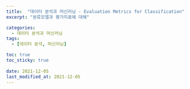 ```yaml
---
title:  "데이터 분석과 머신러닝 - Evaluation Metrics for Classification"
excerpt: "분류모델과 평가지표에 대해"

categories:
  - 데이터 분석과 머신러닝
tags:
  - [데이터 분석, 머신러닝]

toc: true
toc_sticky: true
 
date: 2021-12-05
last_modified_at: 2021-12-05
---
```

